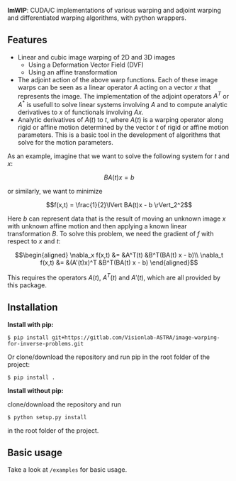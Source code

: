 **ImWIP**: CUDA/C implementations of various warping and adjoint warping and differentiated warping algorithms, with python wrappers.

Features
------------

* Linear and cubic image warping of 2D and 3D images
  * Using a Deformation Vector Field (DVF)
  * Using an affine transformation
* The adjoint action of the above warp functions. Each of these image warps can be seen as a linear operator $`A`$ acting on a vector $`x`$ that represents the image. The implementation of the adjoint operators $`A^T`$ or $`A^*`$ is usefull to solve linear systems involving $`A`$ and to compute analytic derivatives to $`x`$ of functionals involving $`Ax`$.
* Analytic derivatives of $`A(t)`$ to $`t`$, where $`A(t)`$ is a warping operator along rigid or affine motion determined by the vector $`t`$ of rigid or affine motion parameters. This is a basic tool in the development of algorithms that solve for the motion parameters.

As an example, imagine that we want to solve the following system for $`t`$ and $`x`$:
```math
BA(t)x = b
```
or similarly, we want to minimize
```math
f(x,t) = \frac{1}{2}\lVert BA(t)x - b \rVert_2^2
```
Here $`b`$ can represent data that is the result of moving an unknown image $`x`$ with unknown affine motion and then applying a known linear transformation $`B`$. To solve this problem, we need the gradient of $`f`$ with respect to $`x`$ and $`t`$:
```math
\begin{aligned}
\nabla_x f(x,t) &= &A^T(t) &B^T(BA(t) x - b)\\
\nabla_t f(x,t) &= &(A'(t)x)^T &B^T(BA(t) x - b)
\end{aligned}
```
This requires the operators $`A(t)`$, $`A^T(t)`$ and $`A'(t)`$, which are all provided by this package.

Installation
------------
**Install with pip:**

`$ pip install git+https://gitlab.com/Visionlab-ASTRA/image-warping-for-inverse-problems.git`


Or clone/download the repository and run pip in the root folder of the project:

`$ pip install .`

**Install without pip:**

clone/download the repository and run

`$ python setup.py install`

in the root folder of the project.

Basic usage
-----------
Take a look at `/examples` for basic usage.
